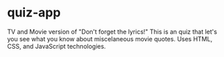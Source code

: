 # quiz-app
TV and Movie version of "Don't forget the lyrics!"
This is an quiz that let's you see what you know about miscelaneous movie quotes.
Uses HTML, CSS, and JavaScript technologies.
